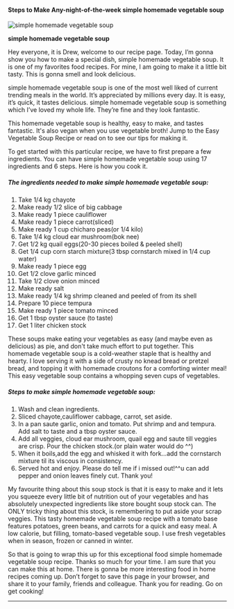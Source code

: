             

#### Steps to Make Any-night-of-the-week simple homemade vegetable soup

![simple homemade vegetable soup](https://img-global.cpcdn.com/recipes/5738138138836992/751x532cq70/simple-homemade-vegetable-soup-recipe-main-photo.jpg)

**simple homemade vegetable soup**

Hey everyone, it is Drew, welcome to our recipe page. Today, I’m gonna show you how to make a special dish, simple homemade vegetable soup. It is one of my favorites food recipes. For mine, I am going to make it a little bit tasty. This is gonna smell and look delicious.

simple homemade vegetable soup is one of the most well liked of current trending meals in the world. It’s appreciated by millions every day. It is easy, it’s quick, it tastes delicious. simple homemade vegetable soup is something which I’ve loved my whole life. They’re fine and they look fantastic.

This homemade vegetable soup is healthy, easy to make, and tastes fantastic. It's also vegan when you use vegetable broth! Jump to the Easy Vegetable Soup Recipe or read on to see our tips for making it.

To get started with this particular recipe, we have to first prepare a few ingredients. You can have simple homemade vegetable soup using 17 ingredients and 6 steps. Here is how you cook it.

##### The ingredients needed to make simple homemade vegetable soup:

1.  Take 1/4 kg chayote
2.  Make ready 1/2 slice of big cabbage
3.  Make ready 1 piece cauliflower
4.  Make ready 1 piece carrot(sliced)
5.  Make ready 1 cup chicharo peas(or 1/4 kilo)
6.  Take 1/4 kg cloud ear mushroom(bok nee)
7.  Get 1/2 kg quail eggs(20-30 pieces boiled & peeled shell)
8.  Get 1/4 cup corn starch mixture(3 tbsp cornstarch mixed in 1/4 cup water)
9.  Make ready 1 piece egg
10.  Get 1/2 clove garlic minced
11.  Take 1/2 clove onion minced
12.  Make ready salt
13.  Make ready 1/4 kg shrimp cleaned and peeled of from its shell
14.  Prepare 10 piece tempura
15.  Make ready 1 piece tomato minced
16.  Get 1 tbsp oyster sauce (to taste)
17.  Get 1 liter chicken stock

These soups make eating your vegetables as easy (and maybe even as delicious) as pie, and don't take much effort to put together. This homemade vegetable soup is a cold-weather staple that is healthy and hearty. I love serving it with a side of crusty no knead bread or pretzel bread, and topping it with homemade croutons for a comforting winter meal! This easy vegetable soup contains a whopping seven cups of vegetables.

##### Steps to make simple homemade vegetable soup:

1.  Wash and clean ingredients.
2.  Sliced chayote,cauliflower cabbage, carrot, set aside.
3.  In a pan saute garlic, onion and tomato. Put shrimp and and tempura. Add salt to taste and a tbsp oyster sauce.
4.  Add all veggies, cloud ear mushroom, quail egg and saute till veggies are crisp. Pour the chicken stock.(or plain water would do ^^)
5.  When it boils,add the egg and whisked it with fork…add the cornstarch mixture til its viscous in consistency.
6.  Served hot and enjoy. Please do tell me if i missed out!^^u can add pepper and onion leaves finely cut. Thank you!

My favourite thing about this soup stock is that it is easy to make and it lets you squeeze every little bit of nutrition out of your vegetables and has absolutely unexpected ingredients like store bought soup stock can. The ONLY tricky thing about this stock, is remembering to put aside your scrap veggies. This tasty homemade vegetable soup recipe with a tomato base features potatoes, green beans, and carrots for a quick and easy meal. A low calorie, but filling, tomato-based vegetable soup. I use fresh vegetables when in season, frozen or canned in winter.

So that is going to wrap this up for this exceptional food simple homemade vegetable soup recipe. Thanks so much for your time. I am sure that you can make this at home. There is gonna be more interesting food in home recipes coming up. Don’t forget to save this page in your browser, and share it to your family, friends and colleague. Thank you for reading. Go on get cooking!

* * *